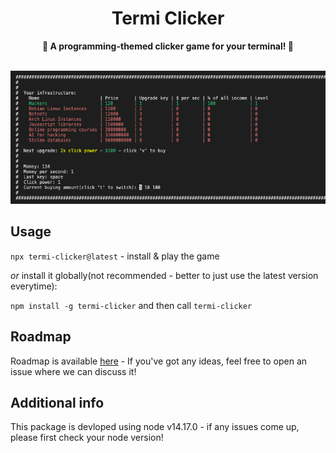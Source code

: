 <div align="center">
	<h1>Termi Clicker</h1>
	<p>
		<b>🤖 A programming-themed clicker game for your terminal! 🤖</b>
	</p>
	<br>
</div>

<div align="center">
  <img src="https://github.com/golota60/termi-clicker/blob/master/assets/termi-clicker-logo.png" width="600">
</div>

## Usage

`npx termi-clicker@latest` - install & play the game

_or_ install it globally(not recommended - better to just use the latest version everytime):

`npm install -g termi-clicker` and then call `termi-clicker`

## Roadmap

Roadmap is available [here](https://github.com/users/golota60/projects/1/views/1) - If you've got any ideas, feel free to open an issue where we can discuss it!

## Additional info

This package is devloped using node v14.17.0 - if any issues come up, please first check your node version!
